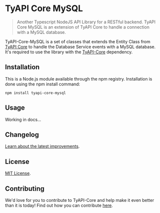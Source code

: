 # TyAPI Core MySQL
> Another Typescript NodeJS API Library for a RESTful backend. TyAPI Core MySQL is an extension of TyAPI Core to handle a connection with a MySQL database.

TyAPI-Core-MySQL is a set of classes that extends the Entity Class from [TyAPI Core][tyapi-core] to handle the Database Service events with a MySQL database.
It's required to use the library with the [TyAPI-Core][tyapi-core] dependency.

## Installation

This is a Node.js module available through the npm registry. Installation is done using the npm install command:

```shell
npm install tyapi-core-mysql
```

## Usage

Working in docs...

## Changelog

[Learn about the latest improvements][changelog].

## License

[MIT License][license].

## Contributing

We'd love for you to contribute to TyAPI-Core and help make it even better than it is today! Find out how you can contribute [here][contribute].



<!-- Markdown link & img dfn's -->
[license]: ./LICENSE
[changelog]: ./CHANGELOG.md
[contribute]: ./CONTRIBUTING.md
[tyapi-core]: https://github.com/Kabany/tyapi-core
